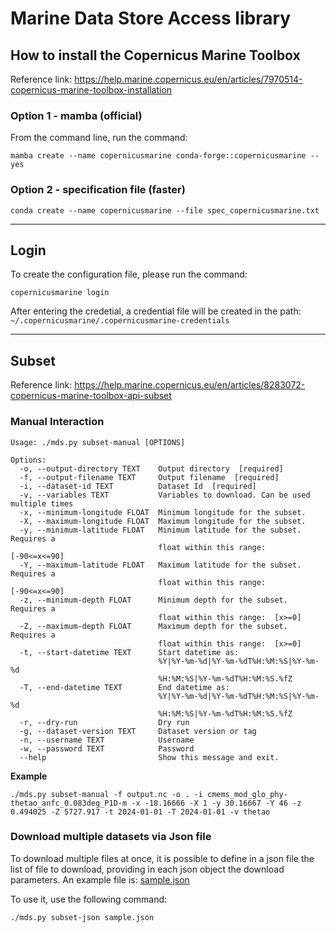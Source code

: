 # Marine Data Store Access library 

## How to install the Copernicus Marine Toolbox

Reference link: https://help.marine.copernicus.eu/en/articles/7970514-copernicus-marine-toolbox-installation

### Option 1 - mamba (official)
From the command line, run the command:

```
mamba create --name copernicusmarine conda-forge::copernicusmarine --yes
```

### Option 2 - specification file (faster)

```
conda create --name copernicusmarine --file spec_copernicusmarine.txt
```

---
## Login

To create the configuration file, please run the command:

```shell
copernicusmarine login
```

After entering the credetial, a credential file will be created in the path: `~/.copernicusmarine/.copernicusmarine-credentials`

---
##  Subset

Reference link: https://help.marine.copernicus.eu/en/articles/8283072-copernicus-marine-toolbox-api-subset

### Manual Interaction

```shell
Usage: ./mds.py subset-manual [OPTIONS]

Options:
  -o, --output-directory TEXT    Output directory  [required]
  -f, --output-filename TEXT     Output filename  [required]
  -i, --dataset-id TEXT          Dataset Id  [required]
  -v, --variables TEXT           Variables to download. Can be used multiple times
  -x, --minimum-longitude FLOAT  Minimum longitude for the subset.
  -X, --maximum-longitude FLOAT  Maximum longitude for the subset.
  -y, --minimum-latitude FLOAT   Minimum latitude for the subset. Requires a
                                 float within this range:  [-90<=x<=90]
  -Y, --maximum-latitude FLOAT   Maximum latitude for the subset. Requires a
                                 float within this range:  [-90<=x<=90]
  -z, --minimum-depth FLOAT      Minimum depth for the subset. Requires a
                                 float within this range:  [x>=0]
  -Z, --maximum-depth FLOAT      Maximum depth for the subset. Requires a
                                 float within this range:  [x>=0]
  -t, --start-datetime TEXT      Start datetime as:
                                 %Y|%Y-%m-%d|%Y-%m-%dT%H:%M:%S|%Y-%m-%d
                                 %H:%M:%S|%Y-%m-%dT%H:%M:%S.%fZ
  -T, --end-datetime TEXT        End datetime as:
                                 %Y|%Y-%m-%d|%Y-%m-%dT%H:%M:%S|%Y-%m-%d
                                 %H:%M:%S|%Y-%m-%dT%H:%M:%S.%fZ
  -r, --dry-run                  Dry run
  -g, --dataset-version TEXT     Dataset version or tag
  -n, --username TEXT            Username
  -w, --password TEXT            Password
  --help                         Show this message and exit.
```

**Example**

```shell
./mds.py subset-manual -f output.nc -o . -i cmems_mod_glo_phy-thetao_anfc_0.083deg_P1D-m -x -18.16666 -X 1 -y 30.16667 -Y 46 -z 0.494025 -Z 5727.917 -t 2024-01-01 -T 2024-01-01 -v thetao 
```

### Download multiple datasets via Json file
To download multiple files at once, it is possible to define in a json file the list of file to download, providing in each json object the download parameters.
An example file is: [sample.json](sample.json)

To use it, use the following command:
```shell
./mds.py subset-json sample.json
```
